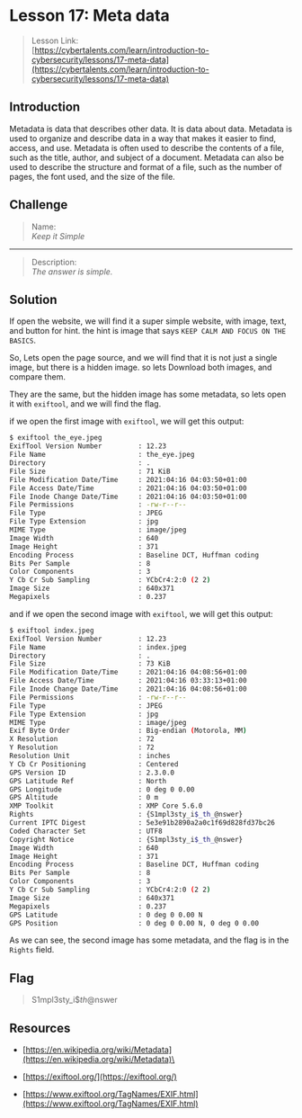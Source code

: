 # Lesson 17: Meta data

> Lesson Link:\
> [https://cybertalents.com/learn/introduction-to-cybersecurity/lessons/17-meta-data](https://cybertalents.com/learn/introduction-to-cybersecurity/lessons/17-meta-data)

## Introduction

Metadata is data that describes other data. It is data about data. Metadata is used to organize and describe data in a way that makes it easier to find, access, and use. Metadata is often used to describe the contents of a file, such as the title, author, and subject of a document. Metadata can also be used to describe the structure and format of a file, such as the number of pages, the font used, and the size of the file.

## Challenge

> Name:\
> *Keep it Simple*

---

> Description:\
> *The answer is simple.*

## Solution

If open the website, we will find it a super simple website, with image, text, and button for hint. the hint is image that says `KEEP CALM AND FOCUS ON THE BASICS`.

So, Lets open the page source, and we will find that it is not just a single image, but there is a hidden image. so lets Download both images, and compare them.

They are the same, but the hidden image has some metadata, so lets open it with `exiftool`, and we will find the flag.

if we open the first image with `exiftool`, we will get this output:

```bash
$ exiftool the_eye.jpeg 
ExifTool Version Number         : 12.23
File Name                       : the_eye.jpeg
Directory                       : .
File Size                       : 71 KiB
File Modification Date/Time     : 2021:04:16 04:03:50+01:00
File Access Date/Time           : 2021:04:16 04:03:50+01:00
File Inode Change Date/Time     : 2021:04:16 04:03:50+01:00
File Permissions                : -rw-r--r--
File Type                       : JPEG
File Type Extension             : jpg
MIME Type                       : image/jpeg
Image Width                     : 640
Image Height                    : 371
Encoding Process                : Baseline DCT, Huffman coding
Bits Per Sample                 : 8
Color Components                : 3
Y Cb Cr Sub Sampling            : YCbCr4:2:0 (2 2)
Image Size                      : 640x371
Megapixels                      : 0.237
```

and if we open the second image with `exiftool`, we will get this output:

```bash
$ exiftool index.jpeg 
ExifTool Version Number         : 12.23
File Name                       : index.jpeg
Directory                       : .
File Size                       : 73 KiB
File Modification Date/Time     : 2021:04:16 04:08:56+01:00
File Access Date/Time           : 2021:04:16 03:33:13+01:00
File Inode Change Date/Time     : 2021:04:16 04:08:56+01:00
File Permissions                : -rw-r--r--
File Type                       : JPEG
File Type Extension             : jpg
MIME Type                       : image/jpeg
Exif Byte Order                 : Big-endian (Motorola, MM)
X Resolution                    : 72
Y Resolution                    : 72
Resolution Unit                 : inches
Y Cb Cr Positioning             : Centered
GPS Version ID                  : 2.3.0.0
GPS Latitude Ref                : North
GPS Longitude                   : 0 deg 0 0.00
GPS Altitude                    : 0 m
XMP Toolkit                     : XMP Core 5.6.0
Rights                          : {S1mpl3sty_i$_th_@nswer}
Current IPTC Digest             : 5e3e91b2890a2a0c1f69d828fd37bc26
Coded Character Set             : UTF8
Copyright Notice                : {S1mpl3sty_i$_th_@nswer}
Image Width                     : 640
Image Height                    : 371
Encoding Process                : Baseline DCT, Huffman coding
Bits Per Sample                 : 8
Color Components                : 3
Y Cb Cr Sub Sampling            : YCbCr4:2:0 (2 2)
Image Size                      : 640x371
Megapixels                      : 0.237
GPS Latitude                    : 0 deg 0 0.00 N
GPS Position                    : 0 deg 0 0.00 N, 0 deg 0 0.00
```

As we can see, the second image has some metadata, and the flag is in the `Rights` field.

## Flag

> S1mpl3sty_i$_th_@nswer

## Resources

- [https://en.wikipedia.org/wiki/Metadata](https://en.wikipedia.org/wiki/Metadata)\

- [https://exiftool.org/](https://exiftool.org/)

- [https://www.exiftool.org/TagNames/EXIF.html](https://www.exiftool.org/TagNames/EXIF.html)
